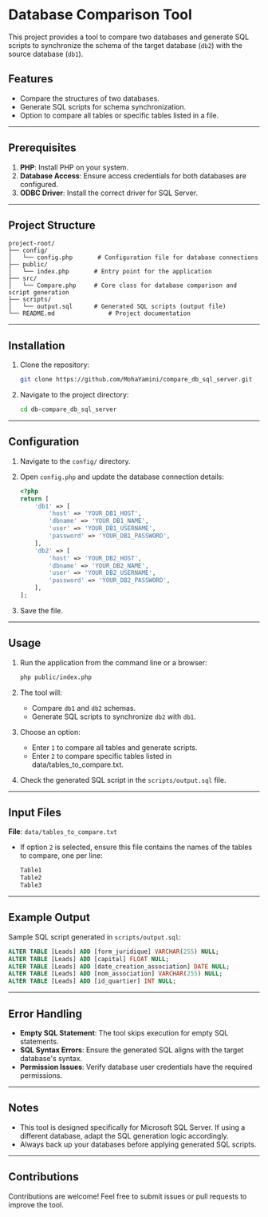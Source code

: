 # Database Comparison Tool

This project provides a tool to compare two databases and generate SQL scripts to synchronize the schema of the target database (`db2`) with the source database (`db1`).

## Features
- Compare the structures of two databases.
- Generate SQL scripts for schema synchronization.
- Option to compare all tables or specific tables listed in a file.

---

## Prerequisites

1. **PHP**: Install PHP on your system.
2. **Database Access**: Ensure access credentials for both databases are configured.
3. **ODBC Driver**: Install the correct driver for SQL Server.

---

## Project Structure

```
project-root/
├── config/
│   └── config.php       # Configuration file for database connections
├── public/
│   └── index.php       # Entry point for the application
├── src/
│   └── Compare.php     # Core class for database comparison and script generation
├── scripts/
│   └── output.sql      # Generated SQL scripts (output file)
└── README.md               # Project documentation
```

---

## Installation

1. Clone the repository:
   ```bash
   git clone https://github.com/MohaYamini/compare_db_sql_server.git
   ```

2. Navigate to the project directory:
   ```bash
   cd db-compare_db_sql_server
   ```
---

## Configuration

1. Navigate to the `config/` directory.
2. Open `config.php` and update the database connection details:

   ```php
   <?php
   return [
       'db1' => [
           'host' => 'YOUR_DB1_HOST',
           'dbname' => 'YOUR_DB1_NAME',
           'user' => 'YOUR_DB1_USERNAME',
           'password' => 'YOUR_DB1_PASSWORD',
       ],
       'db2' => [
           'host' => 'YOUR_DB2_HOST',
           'dbname' => 'YOUR_DB2_NAME',
           'user' => 'YOUR_DB2_USERNAME',
           'password' => 'YOUR_DB2_PASSWORD',
       ],
   ];
   ```

3. Save the file.

---

## Usage

1. Run the application from the command line or a browser:
   ```bash
   php public/index.php
   ```

2. The tool will:
   - Compare `db1` and `db2` schemas.
   - Generate SQL scripts to synchronize `db2` with `db1`.

3. Choose an option:
   - Enter `1` to compare all tables and generate scripts.
   - Enter `2` to compare specific tables listed in data/tables_to_compare.txt.

4. Check the generated SQL script in the `scripts/output.sql` file.

---

## Input Files
**File**: `data/tables_to_compare.txt`
- If option `2` is selected, ensure this file contains the names of the tables to compare, one per line:
   ```bash
   Table1
   Table2
   Table3
   ```
---

## Example Output

Sample SQL script generated in `scripts/output.sql`:

```sql
ALTER TABLE [Leads] ADD [form_juridique] VARCHAR(255) NULL;
ALTER TABLE [Leads] ADD [capital] FLOAT NULL;
ALTER TABLE [Leads] ADD [date_creation_association] DATE NULL;
ALTER TABLE [Leads] ADD [nom_association] VARCHAR(255) NULL;
ALTER TABLE [Leads] ADD [id_quartier] INT NULL;
```

---

## Error Handling

- **Empty SQL Statement**: The tool skips execution for empty SQL statements.
- **SQL Syntax Errors**: Ensure the generated SQL aligns with the target database's syntax.
- **Permission Issues**: Verify database user credentials have the required permissions.

---

## Notes

- This tool is designed specifically for Microsoft SQL Server. If using a different database, adapt the SQL generation logic accordingly.
- Always back up your databases before applying generated SQL scripts.

---

## Contributions

Contributions are welcome! Feel free to submit issues or pull requests to improve the tool.

